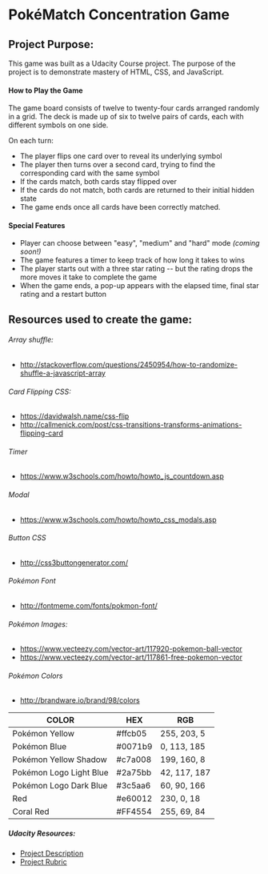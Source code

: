 PokéMatch Concentration Game
======

## Project Purpose:
This game was built as a Udacity Course project.  The purpose of the project is to demonstrate mastery of  HTML, CSS, and JavaScript.

#### How to Play the Game

The game board consists of twelve to twenty-four cards arranged randomly in a grid. The deck is made up of six to twelve pairs of cards, each with different symbols on one side.

On each turn:
* The player flips one card over to reveal its underlying symbol
* The player then turns over a second card, trying to find the corresponding card with the same symbol
* If the cards match, both cards stay flipped over
* If the cards do not match, both cards are returned to their initial hidden state
* The game ends once all cards have been correctly matched.

#### Special Features
* Player can choose between "easy", "medium" and "hard" mode  *(coming soon!)*
* The game features a timer to keep track of how long it takes to wins
* The player starts out with a three star rating -- but the rating drops the more moves it take to complete the game
* When the game ends, a pop-up appears with the elapsed time, final star rating and a restart button

## Resources used to create the game:

###### Array shuffle:
* http://stackoverflow.com/questions/2450954/how-to-randomize-shuffle-a-javascript-array

###### Card Flipping CSS:
* https://davidwalsh.name/css-flip
* http://callmenick.com/post/css-transitions-transforms-animations-flipping-card

###### Timer
* https://www.w3schools.com/howto/howto_js_countdown.asp

###### Modal
* https://www.w3schools.com/howto/howto_css_modals.asp

###### Button CSS
* http://css3buttongenerator.com/

###### Pokémon Font
* http://fontmeme.com/fonts/pokmon-font/

###### Pokémon Images:
* https://www.vecteezy.com/vector-art/117920-pokemon-ball-vector
* https://www.vecteezy.com/vector-art/117861-free-pokemon-vector


###### Pokémon Colors
* http://brandware.io/brand/98/colors

| COLOR                   | HEX     | RGB          |
|-------------------------|---------|--------------|
| Pokémon Yellow          | #ffcb05 | 255, 203, 5  |
| Pokémon Blue            | #0071b9 | 0, 113, 185  |
| Pokémon Yellow Shadow   | #c7a008 | 199, 160, 8  |
| Pokémon Logo Light Blue | #2a75bb | 42, 117, 187 |
| Pokémon Logo Dark Blue  | #3c5aa6 | 60, 90, 166  |
| Red                     | #e60012 | 230, 0, 18   |
| Coral Red               | #FF4554 | 255, 69, 84  |

##### Udacity Resources:
* [Project Description](https://classroom.udacity.com/nanodegrees/nd016beta/parts/45080fba-9129-4bd9-869f-548be080accf/modules/677caa06-55d6-444e-a853-08627c5516a7/lessons/4227cbf4-f6ce-4798-a7e5-b1ce3b9e7c33/concepts/0a38769e-8e23-4e3f-9482-d8d1aa80fbb6)
* [Project Rubric](https://review.udacity.com/#!/rubrics/591/view)
